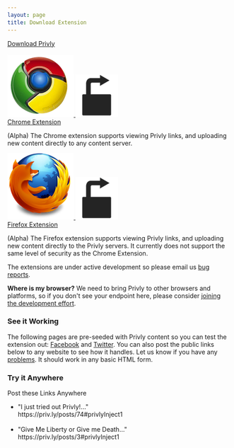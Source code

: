 ```yaml
---
layout: page
title: Download Extension
---
```


<div class="text-center">
 <a id="big_download_link" class="btn btn-large btn-primary" href="#" target="_blank">Download Privly</a> 
</div>

<br/>

<div class="row">
  <div class="col-lg-6 col-md-6 col-sm-6 col-xs-12 text-center">
    <a href="https://chrome.google.com/webstore/detail/pkokikcdapfpkkkjpdaamjanniaempol" id="chrome_link" class="privly-browser-combo" target="_blank">
      <img src="/assets/images/chrome_logo_150.png" class="browser-icon" />
      <img src="/assets/images/icons/icon_96.png" class="privly-icon" />
    </a>
    <br/>
    <a href="https://chrome.google.com/webstore/detail/pkokikcdapfpkkkjpdaamjanniaempol" target="_blank">Chrome Extension</a>
    <br/>
    <p class="text-left">(Alpha) The Chrome extension supports viewing Privly links, and uploading new content directly to any content server.</p>
  </div>
  <div class="col-lg-6 col-md-6 col-sm-6 col-xs-12 text-center">
     <a href="https://addons.mozilla.org/en-US/firefox/addon/privly/" id="firefox_link" class="privly-browser-combo" target="_blank">
      <img src="/assets/images/firefox_logo_150.png" class="browser-icon" />
      <img src="/assets/images/icons/icon_96.png" class="privly-icon" />
    </a>
    <br/>
     <a href="https://addons.mozilla.org/en-US/firefox/addon/privly/" target="_blank">Firefox Extension</a>
    <br/>
     <p class="text-left">(Alpha) The Firefox extension supports viewing Privly links, and uploading new content directly to the Privly servers. It currently does not support the same level of security as the Chrome Extension.</p>
  </div>
</div>

The extensions are under active development so please email us [bug reports](/pages/bug.html).

**Where is my browser?** We need to bring Privly to other browsers and platforms, so if you don't see your endpoint here, please consider [joining the development effort](/pages/join.html).




<div class="row">
  <div class="col-lg-6 col-md-6 col-sm-6 col-xs-12">
    <h3>See it Working</h3>
    <p>The following pages are pre-seeded with Privly content so you can test the extension out: 
      <a href="https://www.facebook.com/profile.php?id=100002254562518">Facebook</a> and <a href="https://twitter.com/PrivlyTest">Twitter</a>. You can also post the public links below to any website to see how it handles. Let us know if you have any <a href="/pages/bug.html">problems</a>. It should work in any basic HTML form.</p>
  </div>
  <div class="col-lg-6 col-md-6 col-sm-6 col-xs-12">
    <h3>Try it Anywhere</h3>
    <p>
      Post these Links Anywhere
      <ul>
          <li>"I just tried out Privly!..." <br/>https://priv.ly/posts/74#privlyInject1</li>
          <br/>
          <li>"Give Me Liberty or Give me Death..." <br/>https://priv.ly/posts/3#privlyInject1</li>
      </ul>
    </p>
  </div>
</div>
